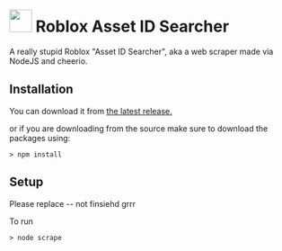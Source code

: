# <img src="https://github.com/michealguy/roblox-assetsearcher/raw/main/images/icon.png" width="40"/> Roblox Asset ID Searcher
A really stupid Roblox "Asset ID Searcher", aka a web scraper made via NodeJS and cheerio.

## Installation

You can download it from [the latest release.](https://github.com/michealguy/roblox-assetsearcher/releases/tag/v1.0)

or if you are downloading from the source make sure to download the packages using:
```
> npm install
```

## Setup

Please replace -- not finsiehd grrr



To run
```
> node scrape
```
